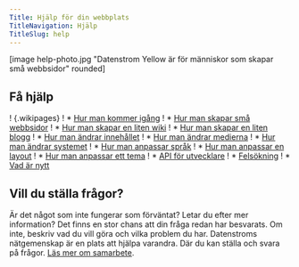 ```yaml
---
Title: Hjälp för din webbplats
TitleNavigation: Hjälp
TitleSlug: help
---
```

[image help-photo.jpg "Datenstrom Yellow är för människor som skapar små webbsidor" rounded]

## Få hjälp

! {.wikipages}
! * [Hur man kommer igång](how-to-get-started)
! * [Hur man skapar små webbsidor](how-to-make-a-small-website)
! * [Hur man skapar en liten wiki](how-to-make-a-small-wiki)
! * [Hur man skapar en liten blogg](how-to-make-a-small-blog)
! * [Hur man ändrar innehållet](how-to-change-the-content)
! * [Hur man ändrar medierna](how-to-change-the-media)
! * [Hur man ändrar systemet](how-to-change-the-system)
! * [Hur man anpassar språk](how-to-customise-languages)
! * [Hur man anpassar en layout](how-to-customise-a-layout)
! * [Hur man anpassar ett tema](how-to-customise-a-theme)
! * [API för utvecklare](api-for-developers)
! * [Felsökning](troubleshooting)
! * [Vad är nytt](what-s-new)

## Vill du ställa frågor?

Är det något som inte fungerar som förväntat? Letar du efter mer information? Det finns en stor chans att din fråga redan har besvarats. Om inte, beskriv vad du vill göra och vilka problem du har. Datenstroms nätgemenskap är en plats att hjälpa varandra. Där du kan ställa och svara på frågor. [Läs mer om samarbete](contributing-guidelines).
